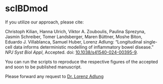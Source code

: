 # scIBDmod

If you utilize our approach, please cite:

Christoph Kilian, Hanna Ulrich, Viktor A. Zouboulis, Paulina Sprezyna, Jasmin Schreiber, Tomer Landsberger, Maren Büttner, Moshe Biton, Eduardo J. Villablanca, Samuel Huber, Lorenz Adlung: “Longitudinal single-cell data informs deterministic modelling of inflammatory bowel disease.” *NPJ Syst Biol Appl*, Accepted. doi: [10.1038/s41540-024-00395-9](https://doi.org/10.1038/s41540-024-00395-9).

You can run the scripts to reproduce the respective figures of the accepted and soon to be published manuscript.

Please forward any request to [Dr. Lorenz Adlung](mailto:l.adlung@uke.de)
